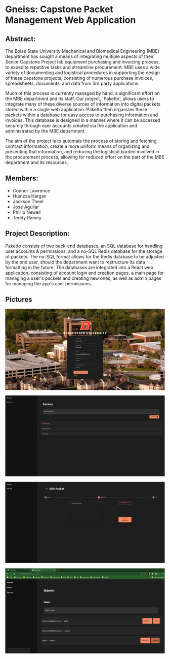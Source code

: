 # Gneiss: Capstone Packet Management Web Application

## Abstract:
The Boise State University Mechanical and Biomedical Engineering (MBE) department has sought a means of integrating multiple aspects of their Senior Capstone Project lab equipment purchasing and invoicing process, to expedite repetitive tasks and streamline procurement. MBE uses a wide variety of documenting and logistical procedures in supporting the design of these capstone projects, consisting of numerous purchase invoices, spreadsheets, documents, and data from 3rd party applications. 

Much of this process is currently managed by hand, a significant effort on the MBE department and its staff. Our project, 'Paketto', allows users to integrate many of these diverse sources of information into digital packets stored within a single web application. Paketto then organizes these packets within a database for easy access to purchasing information and invoices. This database is designed in a manner where it can be accessed securely through user accounts created via the application and administrated by the MBE department.

The aim of the project is to automate the process of storing and fetching contract information, create a more uniform means of organizing and presenting that information, and reducing the logistical burden involved in the procurement process, allowing for reduced effort on the part of the MBE department and its resources.

## Members:
 - Connor Lawrence
 - Humzza Hargan
 - Jackson Theel
 - Jose Aguilar
 - Phillip Newell
 - Teddy Ramey

## Project Description:
Paketto consists of two back-end databases, an SQL database for handling user accounts & permissions, and a no-SQL Redis database for the storage of packets. The no-SQL format allows for the Redis database to be adjusted by the end user, should the department want to restructure its data formatting in the future. The databases are integrated into a React web application, consisting of account login and creation pages, a main page for managing a user's packets and creating new ones, as well as admin pages for managing the app's user permissions.

## Pictures
![Account Creation](Account%20Creation.png)

![Main Page](Main%20Page.png)

![Approval Step](Approval%20Step.png)

![Admin Page](adminGetBanned.png)
